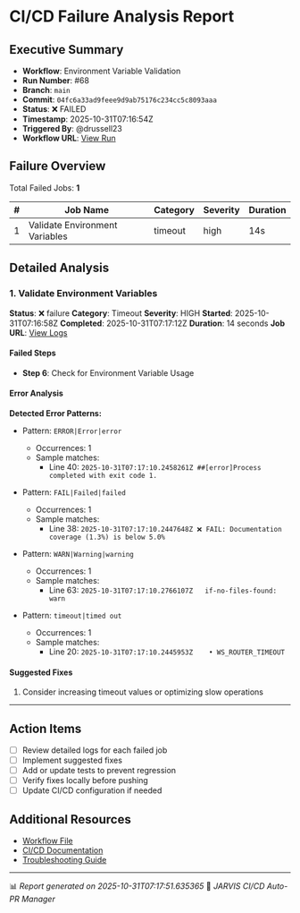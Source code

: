 # CI/CD Failure Analysis Report

## Executive Summary

- **Workflow**: Environment Variable Validation
- **Run Number**: #68
- **Branch**: `main`
- **Commit**: `04fc6a33ad9feee9d9ab75176c234cc5c8093aaa`
- **Status**: ❌ FAILED
- **Timestamp**: 2025-10-31T07:16:54Z
- **Triggered By**: @drussell23
- **Workflow URL**: [View Run](https://github.com/drussell23/JARVIS-AI/actions/runs/18965576602)

## Failure Overview

Total Failed Jobs: **1**

| # | Job Name | Category | Severity | Duration |
|---|----------|----------|----------|----------|
| 1 | Validate Environment Variables | timeout | high | 14s |

## Detailed Analysis

### 1. Validate Environment Variables

**Status**: ❌ failure
**Category**: Timeout
**Severity**: HIGH
**Started**: 2025-10-31T07:16:58Z
**Completed**: 2025-10-31T07:17:12Z
**Duration**: 14 seconds
**Job URL**: [View Logs](https://github.com/drussell23/JARVIS-AI/actions/runs/18965576602/job/54161430868)

#### Failed Steps

- **Step 6**: Check for Environment Variable Usage

#### Error Analysis

**Detected Error Patterns:**

- Pattern: `ERROR|Error|error`
  - Occurrences: 1
  - Sample matches:
    - Line 40: `2025-10-31T07:17:10.2458261Z ##[error]Process completed with exit code 1.`

- Pattern: `FAIL|Failed|failed`
  - Occurrences: 1
  - Sample matches:
    - Line 38: `2025-10-31T07:17:10.2447648Z ❌ FAIL: Documentation coverage (1.3%) is below 5.0%`

- Pattern: `WARN|Warning|warning`
  - Occurrences: 1
  - Sample matches:
    - Line 63: `2025-10-31T07:17:10.2766107Z   if-no-files-found: warn`

- Pattern: `timeout|timed out`
  - Occurrences: 1
  - Sample matches:
    - Line 20: `2025-10-31T07:17:10.2445953Z    • WS_ROUTER_TIMEOUT`

#### Suggested Fixes

1. Consider increasing timeout values or optimizing slow operations

---

## Action Items

- [ ] Review detailed logs for each failed job
- [ ] Implement suggested fixes
- [ ] Add or update tests to prevent regression
- [ ] Verify fixes locally before pushing
- [ ] Update CI/CD configuration if needed

## Additional Resources

- [Workflow File](.github/workflows/)
- [CI/CD Documentation](../../docs/ci-cd/)
- [Troubleshooting Guide](../../docs/troubleshooting/)

---

📊 *Report generated on 2025-10-31T07:17:51.635365*
🤖 *JARVIS CI/CD Auto-PR Manager*

